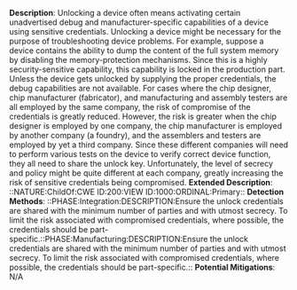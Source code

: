 **Description**: Unlocking a device often means activating certain unadvertised debug and manufacturer-specific capabilities of a device using sensitive credentials. Unlocking a device might be necessary for the purpose of troubleshooting device problems. For example, suppose a device contains the ability to dump the content of the full system memory by disabling the memory-protection mechanisms. Since this is a highly security-sensitive capability, this capability is locked in the production part. Unless the device gets unlocked by supplying the proper credentials, the debug capabilities are not available. For cases where the chip designer, chip manufacturer (fabricator), and manufacturing and assembly testers are all employed by the same company, the risk of compromise of the credentials is greatly reduced. However, the risk is greater when the chip designer is employed by one company, the chip manufacturer is employed by another company (a foundry), and the assemblers and testers are employed by yet a third company. Since these different companies will need to perform various tests on the device to verify correct device function, they all need to share the unlock key. Unfortunately, the level of secrecy and policy might be quite different at each company, greatly increasing the risk of sensitive credentials being compromised.
**Extended Description**: ::NATURE:ChildOf:CWE ID:200:VIEW ID:1000:ORDINAL:Primary::
**Detection Methods**: ::PHASE:Integration:DESCRIPTION:Ensure the unlock credentials are shared with the minimum number of parties and with utmost secrecy. To limit the risk associated with compromised credentials, where possible, the credentials should be part-specific.::PHASE:Manufacturing:DESCRIPTION:Ensure the unlock credentials are shared with the minimum number of parties and with utmost secrecy. To limit the risk associated with compromised credentials, where possible, the credentials should be part-specific.::
**Potential Mitigations**: N/A
